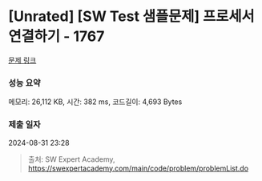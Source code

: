 # [Unrated] [SW Test 샘플문제] 프로세서 연결하기 - 1767 

[문제 링크](https://swexpertacademy.com/main/code/problem/problemDetail.do?contestProbId=AV4suNtaXFEDFAUf) 

### 성능 요약

메모리: 26,112 KB, 시간: 382 ms, 코드길이: 4,693 Bytes

### 제출 일자

2024-08-31 23:28



> 출처: SW Expert Academy, https://swexpertacademy.com/main/code/problem/problemList.do